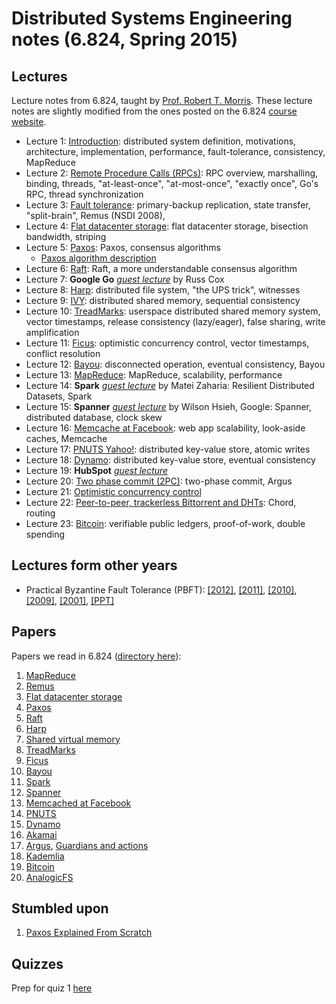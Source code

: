 Distributed Systems Engineering notes (6.824, Spring 2015)
==========================================================

Lectures
--------

Lecture notes from 6.824, taught by [Prof. Robert T. Morris](http://pdos.csail.mit.edu/rtm/). These lecture notes are slightly modified from the ones posted on the 6.824 [course website](http://nil.csail.mit.edu/6.824/2015/schedule.html).

 * Lecture 1: [Introduction](l01-intro.html): distributed system definition, motivations, architecture, implementation, performance, fault-tolerance, consistency, MapReduce 
 * Lecture 2: [Remote Procedure Calls (RPCs)](l02-rpc.html): RPC overview, marshalling, binding, threads, "at-least-once", "at-most-once", "exactly once", Go's RPC, thread synchronization
 * Lecture 3: [Fault tolerance](l03-fault-tolerance.html): primary-backup replication, state transfer, "split-brain", Remus (NSDI 2008),  
 * Lecture 4: [Flat datacenter storage](l04-more-primary-backup.html): flat datacenter storage, bisection bandwidth, striping
 * Lecture 5: [Paxos](l05-paxos.html): Paxos, consensus algorithms
    + [Paxos algorithm description](paxos-algorithm.html)
 * Lecture 6: [Raft](l06-raft.html): Raft, a more understandable consensus algorithm
 * Lecture 7: **Google Go** [_guest lecture_](l07-go.html) by Russ Cox
 * Lecture 8: [Harp](l08-harp.html): distributed file system, "the UPS trick", witnesses
 * Lecture 9: [IVY](l09-dist-comp-seq-consistency.html): distributed shared memory, sequential consistency
 * Lecture 10: [TreadMarks](l10-treadmarks.html): userspace distributed shared memory system, vector timestamps, release consistency (lazy/eager), false sharing, write amplification
 * Lecture 11: [Ficus](l11-ficus.html): optimistic concurrency control, vector timestamps, conflict resolution
 * Lecture 12: [Bayou](l12-bayou.html): disconnected operation, eventual consistency, Bayou
 * Lecture 13: [MapReduce](l13-mapreduce.html): MapReduce, scalability, performance
 * Lecture 14: **Spark** [_guest lecture_](l14-spark.html) by Matei Zaharia: Resilient Distributed Datasets, Spark
 * Lecture 15: **Spanner** [_guest lecture_](l15-spanner.html) by Wilson Hsieh, Google: Spanner, distributed database, clock skew
 * Lecture 16: [Memcache at Facebook](l16-memcached.html): web app scalability, look-aside caches, Memcache
 * Lecture 17: [PNUTS Yahoo!](l17-pnuts.html): distributed key-value store, atomic writes
 * Lecture 18: [Dynamo](l18-dynamo.html): distributed key-value store, eventual consistency
 * Lecture 19: **HubSpot** [_guest lecture_](l19-hubspot.html)
 * Lecture 20: [Two phase commit (2PC)](l20-argus.html): two-phase commit, Argus
 * Lecture 21: [Optimistic concurrency control](l21-thor.html)
 * Lecture 22: [Peer-to-peer, trackerless Bittorrent and DHTs](l22-peer-to-peer.html): Chord, routing
 * Lecture 23: [Bitcoin](l23-bitcoin.html): verifiable public ledgers, proof-of-work, double spending

Lectures form other years
-------------------------

 * Practical Byzantine Fault Tolerance (PBFT): [[2012]](original-notes/pbft-2012.txt), [[2011]](original-notes/pbft-2011.txt), [[2010]](original-notes/pbft-2010.txt), [[2009]](original-notes/pbft-2009.txt), [[2001]](original-notes/pbft-2001.txt), [[PPT]](original-notes/pbft.ppt)

Papers
------

Papers we read in 6.824 ([directory here](papers/)):

 1. [MapReduce](papers/mapreduce.pdf)
 2. [Remus](papers/remus.pdf)
 3. [Flat datacenter storage](papers/fds.pdf)
 4. [Paxos](papers/paxos-simple.pdf)
 5. [Raft](papers/raft-atc14.pdf)
 6. [Harp](papers/bliskov-harp.pdf)
 7. [Shared virtual memory](papers/li-dsm.pdf)
 8. [TreadMarks](papers/keleher-treadmarks.pdf)
 9. [Ficus](papers/ficus.pdf)
 10. [Bayou](papers/bayou-conflicts.pdf)
 11. [Spark](papers/zaharia-spark.pdf)
 12. [Spanner](papers/spanner.pdf)
 13. [Memcached at Facebook](papers/memcache-fb.pdf)
 14. [PNUTS](papers/cooper-pnuts.pdf)
 15. [Dynamo](papers/dynamo.pdf)
 16. [Akamai](papers/akamai.pdf)
 17. [Argus](papers/argus88.pdf), [Guardians and actions](papers/guardians-and-actions-liskov.pdf)
 18. [Kademlia](papers/kademlia.pdf)
 19. [Bitcoin](papers/bitcoin.pdf)
 20. [AnalogicFS](papers/katabi-analogicfs.pdf)

Stumbled upon
-------------

 1. [Paxos Explained From Scratch](stumbled/paxos-explained-from-scratch.pdf)

Quizzes
-------

Prep for quiz 1 [here](exams/quiz1/quiz1.html)
